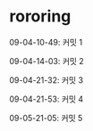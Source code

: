 # rororing

09-04-10-49: 커밋 1

09-04-14-03: 커밋 2

09-04-21-32: 커밋 3

09-04-21-53: 커밋 4

09-05-21-05: 커밋 5